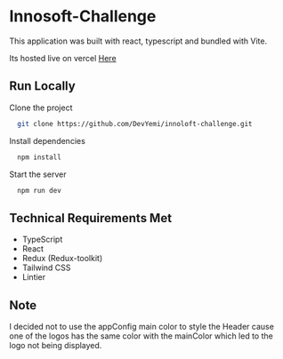 # Innosoft-Challenge

This application was built with react, typescript and bundled with Vite.

Its hosted live on vercel [Here](https://innoloft-challenge.vercel.app/)

## Run Locally

Clone the project

```bash
  git clone https://github.com/DevYemi/innoloft-challenge.git
```

Install dependencies

```bash
  npm install
```

Start the server

```bash
  npm run dev
```

## Technical Requirements Met

- TypeScript
- React
- Redux (Redux-toolkit)
- Tailwind CSS
- Lintier

## Note

I decided not to use the appConfig main color to style the Header cause one of the logos has the same color with the mainColor which led to the logo not being displayed.
